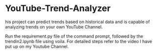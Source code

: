 # YouTube-Trend-Analyzer
his project can predict trends based on historical data and is capable of analyzing trends on your own YouTube Channel. 

Run the requirement.py file of the command prompt, followed by the trendin2.ipynb file using voila. For detailed steps refer to the video I have put up on my Youtube Channel.
